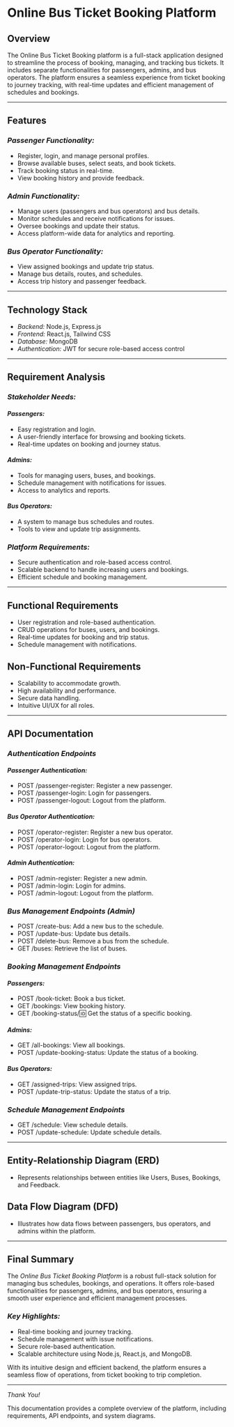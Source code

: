 # Online Bus Ticket Booking Platform

## Overview
The Online Bus Ticket Booking platform is a full-stack application designed to streamline the process of booking, managing, and tracking bus tickets. It includes separate functionalities for passengers, admins, and bus operators. The platform ensures a seamless experience from ticket booking to journey tracking, with real-time updates and efficient management of schedules and bookings.

---

## Features

### *Passenger Functionality:*
- Register, login, and manage personal profiles.
- Browse available buses, select seats, and book tickets.
- Track booking status in real-time.
- View booking history and provide feedback.

### *Admin Functionality:*
- Manage users (passengers and bus operators) and bus details.
- Monitor schedules and receive notifications for issues.
- Oversee bookings and update their status.
- Access platform-wide data for analytics and reporting.

### *Bus Operator Functionality:*
- View assigned bookings and update trip status.
- Manage bus details, routes, and schedules.
- Access trip history and passenger feedback.

---

## Technology Stack
- *Backend:* Node.js, Express.js
- *Frontend:* React.js, Tailwind CSS
- *Database:* MongoDB
- *Authentication:* JWT for secure role-based access control

---

## Requirement Analysis

### *Stakeholder Needs:*

#### *Passengers:*
- Easy registration and login.
- A user-friendly interface for browsing and booking tickets.
- Real-time updates on booking and journey status.

#### *Admins:*
- Tools for managing users, buses, and bookings.
- Schedule management with notifications for issues.
- Access to analytics and reports.

#### *Bus Operators:*
- A system to manage bus schedules and routes.
- Tools to view and update trip assignments.

### *Platform Requirements:*
- Secure authentication and role-based access control.
- Scalable backend to handle increasing users and bookings.
- Efficient schedule and booking management.

---

## Functional Requirements
- User registration and role-based authentication.
- CRUD operations for buses, users, and bookings.
- Real-time updates for booking and trip status.
- Schedule management with notifications.

## Non-Functional Requirements
- Scalability to accommodate growth.
- High availability and performance.
- Secure data handling.
- Intuitive UI/UX for all roles.

---

## API Documentation

### *Authentication Endpoints*

#### *Passenger Authentication:*
- POST /passenger-register: Register a new passenger.
- POST /passenger-login: Login for passengers.
- POST /passenger-logout: Logout from the platform.

#### *Bus Operator Authentication:*
- POST /operator-register: Register a new bus operator.
- POST /operator-login: Login for bus operators.
- POST /operator-logout: Logout from the platform.

#### *Admin Authentication:*
- POST /admin-register: Register a new admin.
- POST /admin-login: Login for admins.
- POST /admin-logout: Logout from the platform.

### *Bus Management Endpoints (Admin)*
- POST /create-bus: Add a new bus to the schedule.
- POST /update-bus: Update bus details.
- POST /delete-bus: Remove a bus from the schedule.
- GET /buses: Retrieve the list of buses.

### *Booking Management Endpoints*

#### *Passengers:*
- POST /book-ticket: Book a bus ticket.
- GET /bookings: View booking history.
- GET /booking-status/:id: Get the status of a specific booking.

#### *Admins:*
- GET /all-bookings: View all bookings.
- POST /update-booking-status: Update the status of a booking.

#### *Bus Operators:*
- GET /assigned-trips: View assigned trips.
- POST /update-trip-status: Update the status of a trip.

### *Schedule Management Endpoints*
- GET /schedule: View schedule details.
- POST /update-schedule: Update schedule details.

---

## Entity-Relationship Diagram (ERD)
- Represents relationships between entities like Users, Buses, Bookings, and Feedback.

## Data Flow Diagram (DFD)
- Illustrates how data flows between passengers, bus operators, and admins within the platform.

---

## Final Summary

The *Online Bus Ticket Booking Platform* is a robust full-stack solution for managing bus schedules, bookings, and operations. It offers role-based functionalities for passengers, admins, and bus operators, ensuring a smooth user experience and efficient management processes.

### *Key Highlights:*
- Real-time booking and journey tracking.
- Schedule management with issue notifications.
- Secure role-based authentication.
- Scalable architecture using Node.js, React.js, and MongoDB.

With its intuitive design and efficient backend, the platform ensures a seamless flow of operations, from ticket booking to trip completion.

---

*Thank You!*

This documentation provides a complete overview of the platform, including requirements, API endpoints, and system diagrams.
